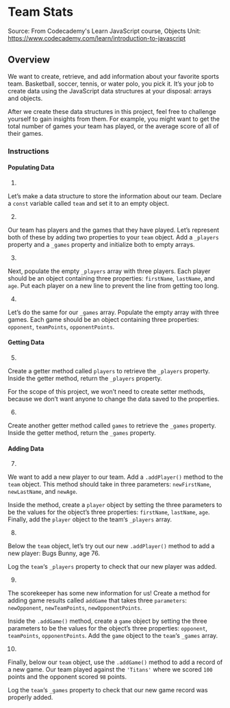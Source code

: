 # Team Stats

Source:
From Codecademy's Learn JavaScript course, Objects Unit:
<https://www.codecademy.com/learn/introduction-to-javascript>

## Overview

We want to create, retrieve, and add information about your favorite sports team. Basketball, soccer, tennis, or water polo, you pick it. It’s your job to create data using the JavaScript data structures at your disposal: arrays and objects.

After we create these data structures in this project, feel free to challenge yourself to gain insights from them. For example, you might want to get the total number of games your team has played, or the average score of all of their games.

### Instructions

#### Populating Data

1. 
Let’s make a data structure to store the information about our team. Declare a `const` variable called `team` and set it to an empty object.

2. 
Our team has players and the games that they have played. Let’s represent both of these by adding two properties to your `team` object. Add a `_players` property and a `_games` property and initialize both to empty arrays.

3. 
Next, populate the empty `_players` array with three players. Each player should be an object containing three properties: `firstName`, `lastName`, and `age`. Put each player on a new line to prevent the line from getting too long.

4. 
Let’s do the same for our `_games` array. Populate the empty array with three games. Each game should be an object containing three properties: `opponent`, `teamPoints`, `opponentPoints`.

#### Getting Data

5. 
Create a getter method called `players` to retrieve the `_players` property. Inside the getter method, return the `_players` property.

For the scope of this project, we won’t need to create setter methods, because we don’t want anyone to change the data saved to the properties.

6. 
Create another getter method called `games` to retrieve the `_games` property. Inside the getter method, return the `_games` property.

#### Adding Data

7. 
We want to add a new player to our team. Add a `.addPlayer()` method to the `team` object. This method should take in three parameters: `newFirstName`, `newLastName`, and `newAge`.

Inside the method, create a `player` object by setting the three parameters to be the values for the object’s three properties: `firstName`, `lastName`, `age`. Finally, add the `player` object to the team‘s `_players` array.

8. 
Below the `team` object, let’s try out our new `.addPlayer()` method to add a new player: Bugs Bunny, age 76.

Log the `team`‘s `_players` property to check that our new player was added.

9. 
The scorekeeper has some new information for us! Create a method for adding game results called `addGame` that takes three `parameters`: `newOpponent`, `newTeamPoints`, `newOpponentPoints`.

Inside the `.addGame()` method, create a `game` object by setting the three parameters to be the values for the object’s three properties: `opponent`, `teamPoints`, `opponentPoints`. Add the `game` object to the `team`‘s `_games` array.

10. 
Finally, below our `team` object, use the `.addGame()` method to add a record of a new game. Our team played against the `'Titans'` where we scored `100` points and the opponent scored `98` points.

Log the `team`‘s `_games` property to check that our new game record was properly added.
